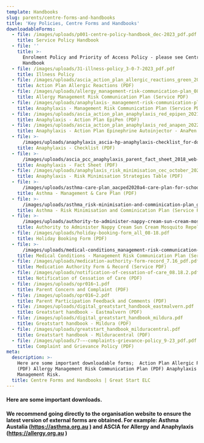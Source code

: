 ```yaml
---
template: Handbooks
slug: parents/centre-forms-and-handbooks
title: 'Key Policies, Centre Forms and Handbooks'
downloadableForms:
  - file: /images/uploads/p001-centre-policy-handbook_dec-2023_pdf.pdf
    title: Service Policy Handbook
  - file: ''
    title: >-
      Enrolment Policy and Priority of Access Policy - please see Centre Policy
      Handbook
  - file: /images/uploads/31-illness-policy_3-0-7-2023_pdf.pdf
    title: Illness Policy
  - file: /images/uploads/ascia_action_plan_allergic_reactions_green_2021_web.pdf
    title: Action Plan Allergic Reactions (PDF)
  - file: /images/uploads/allergy_management-risk-communication-plan_08.18.pdf
    title: Allergy Management Risk Communication Plan (Service PDF)
  - file: /images/uploads/anaphylaxis-_management-risk-communication-plan_08.18.pdf
    title: Anaphylaxis - Management Risk Communication Plan (Service PDF)
  - file: /images/uploads/ascia_action_plan_anaphylaxis_red_epipen_2021_web.pdf
    title: Anaphylaxis - Action Plan EpiPen (PDF)
  - file: /images/uploads/ascia_action_plan_anaphylaxis_red_anapen_2022.pdf
    title: Anaphylaxis - Action Plan Epinephrine Autoinjector - AnaPen (PDF)
  - file: >-
      /images/uploads/anaphylaxis_ascia-hp-anaphylaxis-checklist_for-doctor_0818.pdf
    title: Anaphylaxis - Checklist (PDF)
  - file: >-
      /images/uploads/ascia_pcc_anaphylaxis_parent_fact_sheet_2018_web-printed-05-2022.pdf
    title: Anaphylaxis - Fact Sheet (PDF)
  - file: /images/uploads/anaphylaxis_risk_minimisation_cec_october_2021.pdf
    title: Anaphylaxis - Risk Minimisation Strategies Table (PDF)
  - file: >-
      /images/uploads/asthma-care-plan_aacped2020a4-care-plan-for-schools_v05-2022.pdf
    title: Asthma - Management & Care Plan (PDF)
  - file: >-
      /images/uploads/asthma_risk-minimisation-and-comminication-plan_gselc_8.18.pdf
    title: Asthma - Risk Minimisation and Comminication Plan (Service PDF)
  - file: >-
      /images/uploads/authority-to-administer-nappy-cream-sun-cream-mosquito-repellent-medication-form-_11.16.3.pdf
    title: Authority to Administer Nappy Cream Sun Cream Mosquito Repellent (PDF)
  - file: /images/uploads/holiday-booking-form_all_08-18.pdf
    title: Holiday Booking Form (PDF)
  - file: >-
      /images/uploads/medical-conditions_management-risk-communication-plan_08.18.pdf
    title: Medical Conditions - Management Risk Communication Plan (Service PDF)
  - file: /images/uploads/medication-authority-form-record_7.16_pdf.pdf
    title: Medication Authority Form & Record (Service PDF)
  - file: /images/uploads/notification-of-cessation-of-care_08.18.2.pdf
    title: Notification of Cessation of Care (PDF)
  - file: /images/uploads/opr016~1.pdf
    title: Parent Concern and Complaint (PDF)
  - file: /images/uploads/opr016~2.pdf
    title: Parent Participation Feedback and Comments (PDF)
  - file: /images/uploads/digital_greatstart_handbook_eastmalvern.pdf
    title: Greatstart handbook - Eastmalvern (PDF)
  - file: /images/uploads/digital_greatstart_handbook_mildura.pdf
    title: Greatstart handbook - Mildura (PDF)
  - file: /images/uploads/greatstart_handbook_milduracentral.pdf
    title: Greatstart handbook - Milduracentral (PDF)
  - file: /images/uploads/7-–-complaints-grievance-policy_9-23_pdf.pdf
    title: Complaint and Grievance Policy (PDF)
meta:
  description: >-
    Here are some important downloadable forms;  Action Plan Allergic Reactions
    (PDF) Allergy Management Risk Communication Plan (PDF) Anaphylaxis -
    Management Risk. 
  title: Centre Forms and Handbooks | Great Start ELC
---
```

#### Here are some important downloads.

#### We recommend going directly to the organisation website to ensure the latest version of external forms are obtained. For example: Asthma Austalia (https://asthma.org.au ) and  ASCIA for Allergy and Anaphylaxis (https://allergy.org.au )
